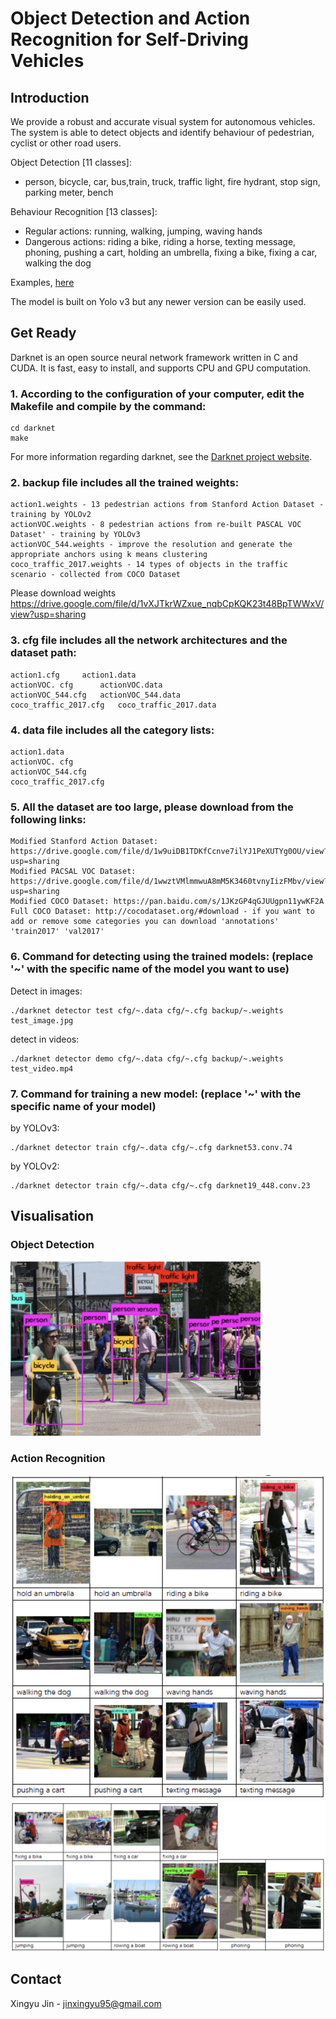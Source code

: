 # Object Detection and Action Recognition for Self-Driving Vehicles

## Introduction

We provide a robust and accurate visual system for autonomous vehicles. The system is able to detect objects and identify behaviour of pedestrian, cyclist or other road users.

Object Detection [11 classes]:
- person, bicycle, car, bus,train, truck, traffic light, fire hydrant, stop sign, parking meter, bench

Behaviour Recognition [13 classes]:
- Regular actions: running, walking, jumping, waving hands
- Dangerous actions: riding a bike, riding a horse, texting message, phoning, pushing a cart, holding an umbrella, fixing a bike, fixing a car, walking the dog

Examples, [here](https://github.com/Xingyu-Jin/Object-Detection-and-Action-Recognition-for-Driverless-Vehicles#visualisation)

The model is built on Yolo v3 but any newer version can be easily used.

## Get Ready

Darknet is an open source neural network framework written in C and CUDA. It is fast, easy to install, and supports CPU and GPU computation.

### 1. According to the configuration of your computer, edit the Makefile and compile by the command: 
	cd darknet
	make
For more information regarding darknet, see the [Darknet project website](http://pjreddie.com/darknet).

### 2. backup file includes all the trained weights:
	action1.weights - 13 pedestrian actions from Stanford Action Dataset - training by YOLOv2
	actionVOC.weights - 8 pedestrian actions from re-built PASCAL VOC Dataset' - training by YOLOv3
	actionVOC_544.weights - improve the resolution and generate the appropriate anchors using k means clustering
	coco_traffic_2017.weights - 14 types of objects in the traffic scenario - collected from COCO Dataset
		
Please download weights https://drive.google.com/file/d/1vXJTkrWZxue_nqbCpKQK23t48BpTWWxV/view?usp=sharing
		
### 3. cfg file includes all the network architectures and the dataset path:
	action1.cfg		action1.data
	actionVOC. cfg		actionVOC.data
	actionVOC_544.cfg	actionVOC_544.data
	coco_traffic_2017.cfg	coco_traffic_2017.data

### 4. data file includes all the category lists:
	action1.data
	actionVOC. cfg
	actionVOC_544.cfg
	coco_traffic_2017.cfg

### 5. All the dataset are too large, please download from the following links:
	Modified Stanford Action Dataset: https://drive.google.com/file/d/1w9uiDB1TDKfCcnve7ilYJ1PeXUTYg0OU/view?usp=sharing
	Modified PACSAL VOC Dataset: https://drive.google.com/file/d/1wwztVMlmmwuA8mM5K3460tvnyIizFMbv/view?usp=sharing
	Modified COCO Dataset: https://pan.baidu.com/s/1JKzGP4qGJUUgpn11ywKF2A
	Full COCO Dataset: http://cocodataset.org/#download	- if you want to add or remove some categories you can download 'annotations' 'train2017' 'val2017'

### 6. Command for detecting using the trained models: (replace '~' with the specific name of the model you want to use)

Detect in images:
			
```
./darknet detector test cfg/~.data cfg/~.cfg backup/~.weights test_image.jpg
```

detect in videos:

```
./darknet detector demo cfg/~.data cfg/~.cfg backup/~.weights test_video.mp4
```
### 7. Command for training a new model: (replace '~' with the specific name of your model)
by YOLOv3: 
```
./darknet detector train cfg/~.data cfg/~.cfg darknet53.conv.74
```
by YOLOv2:
```
./darknet detector train cfg/~.data cfg/~.cfg darknet19_448.conv.23
```


## Visualisation

### Object Detection

<img src="src/objectDet.png" width="400">

### Action Recognition

<img src="src/actRec1.png" width="550">


<img src="src/actRec2.png" width="600">

## Contact

Xingyu Jin - jinxingyu95@gmail.com

